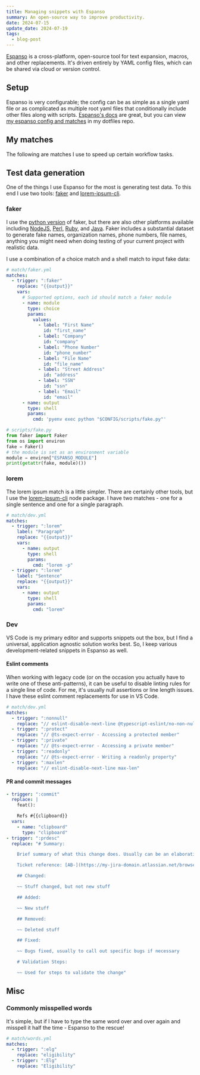 ```yaml
---
title: Managing snippets with Espanso
summary: An open-source way to improve productivity.
date: 2024-07-15
update_date: 2024-07-19
tags:
  - blog-post
---
```

[Espanso](https://espanso.org/) is a cross-platform, open-source tool for text expansion, macros, and other replacements. It's driven entirely by YAML config files, which can be shared via cloud or version control.

## Setup

Espanso is very configurable; the config can be as simple as a single yaml file or as complicated as multiple root yaml files that conditionally include other files along with scripts. [Espanso's docs](https://espanso.org/docs/get-started/) are great, but you can view [my espanso config and matches](https://github.com/nathonius/dotfiles/tree/main/espanso) in my dotfiles repo.
## My matches

The following are matches I use to speed up certain workflow tasks.

## Test data generation

One of the things I use Espanso for the most is generating test data. To this end I use two tools: [faker](https://faker.readthedocs.io/en/master/) and [lorem-ipsum-cli](https://www.npmjs.com/package/lorem-ipsum-cli).

### faker

I use the [python version](https://faker.readthedocs.io/en/master/) of faker, but there are also other platforms available including [NodeJS](https://fakerjs.dev/), [Perl](https://metacpan.org/dist/Data-Faker), [Ruby](https://github.com/faker-ruby/faker), and [Java](https://github.com/DiUS/java-faker). Faker includes a substantial dataset to generate fake names, organization names, phone numbers, file names, anything you might need when doing testing of your current project with realistic data.

I use a combination of a choice match and a shell match to input fake data:

```yaml
# match/faker.yml
matches:
  - trigger: ":faker"
    replace: "{{output}}"
    vars:
      # Supported options, each id should match a faker module
      - name: module
        type: choice
        params:
          values:
            - label: "First Name"
              id: "first_name"
            - label: "Company"
              id: "company"
            - label: "Phone Number"
              id: "phone_number"
            - label: "File Name"
              id: "file_name"
            - label: "Street Address"
              id: "address"
            - label: "SSN"
              id: "ssn"
            - label: "Email"
              id: "email"
      - name: output
        type: shell
        params:
          cmd: 'pyenv exec python "$CONFIG/scripts/fake.py"'
```

```python
# scripts/fake.py
from faker import Faker
from os import environ
fake = Faker()
# the module is set as an environment variable
module = environ["ESPANSO_MODULE"]
print(getattr(fake, module)())
```

### lorem

The lorem ipsum match is a little simpler. There are certainly other tools, but I use the [lorem-ipsum-cli](https://www.npmjs.com/package/lorem-ipsum-cli) node package. I have two matches - one for a single sentence and one for a single paragraph.

```yaml
# match/dev.yml
matches:
  - trigger: ":lorem"
    label: "Paragraph"
    replace: "{{output}}"
    vars:
      - name: output
        type: shell
        params:
          cmd: "lorem -p"
  - trigger: ":lorem"
    label: "Sentence"
    replace: "{{output}}"
    vars:
      - name: output
        type: shell
        params:
          cmd: "lorem"
```
### Dev

VS Code is my primary editor and supports snippets out the box, but I find a universal, application agnostic solution works best. So, I keep various development-related snippets in Espanso as well.

#### Eslint comments

When working with legacy code (or on the occasion you actually have to write one of these anti-patterns), it can be useful to disable linting rules for a single line of code. For me, it's usually null assertions or line length issues. I have these eslint comment replacements for use in VS Code.

```yaml
# match/dev.yml
matches:
  - trigger: ":nonnull"
    replace: "// eslint-disable-next-line @typescript-eslint/no-non-null-assertion -- This will not be null."
  - trigger: ":protect"
    replace: "// @ts-expect-error - Accessing a protected member"
  - trigger: ":private"
    replace: "// @ts-expect-error - Accessing a private member"
  - trigger: ":readonly"
    replace: "// @ts-expect-error - Writing a readonly property"
  - trigger: ":maxlen"
    replace: "// eslint-disable-next-line max-len"
```

#### PR and commit messages

```yaml
- trigger: ":commit"
  replace: |
    feat():

    Refs #{{clipboard}}
  vars:
    - name: "clipboard"
      type: "clipboard"
- trigger: ":prdesc"
  replace: "# Summary:

    Brief summary of what this change does. Usually can be an elaboration on your commit messages.

    Ticket reference: [AB-](https://my-jira-domain.atlassian.net/browse/AB-)

    ## Changed:

    ~~ Stuff changed, but not new stuff

    ## Added:

    ~~ New stuff

    ## Removed:

    ~~ Deleted stuff

    ## Fixed:

    ~~ Bugs fixed, usually to call out specific bugs if necessary

    # Validation Steps:

    ~~ Used for steps to validate the change"
```

## Misc

### Commonly misspelled words

It's simple, but if I have to type the same word over and over again and misspell it half the time - Espanso to the rescue!

```yaml
# match/words.yml
matches:
  - trigger: ":elg"
    replace: "eligibility"
  - trigger: ":Elg"
    replace: "Eligibility"
```